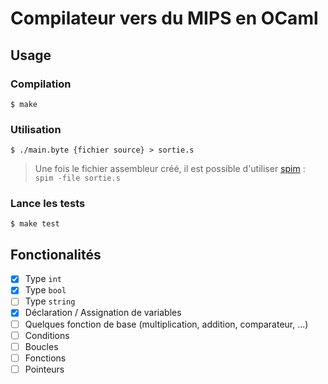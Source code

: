 # Compilateur vers du MIPS en OCaml

## Usage

### Compilation

```
$ make
```

### Utilisation

```
$ ./main.byte {fichier source} > sortie.s
```

> Une fois le fichier assembleur créé, il est possible d'utiliser
> [spim](https://sourceforge.net/projects/spimsimulator/) : `spim -file sortie.s`

### Lance les tests

```
$ make test
```

## Fonctionalités

-   [x] Type `int`
-   [x] Type `bool`
-   [ ] Type `string`
-   [x] Déclaration / Assignation de variables
-   [ ] Quelques fonction de base (multiplication, addition, comparateur, ...)
-   [ ] Conditions
-   [ ] Boucles
-   [ ] Fonctions
-   [ ] Pointeurs
